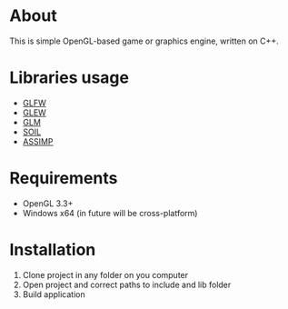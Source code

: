 # About
This is simple OpenGL-based game or graphics engine, written on C++.
# Libraries usage
- [GLFW](http://www.glfw.org/ "GLFW link")
- [GLEW](http://glew.sourceforge.net/ "GLEW link")
- [GLM](https://glm.g-truc.net/0.9.9/index.html "GLM link")
- [SOIL](https://github.com/kbranigan/Simple-OpenGL-Image-Library "SOIL link")
- [ASSIMP](http://www.assimp.org/ "ASSIMP link")
# Requirements
- OpenGL 3.3+
- Windows x64 (in future will be cross-platform)
# Installation
1) Clone project in any folder on you computer
2) Open project and correct paths to include and lib folder
3) Build application 